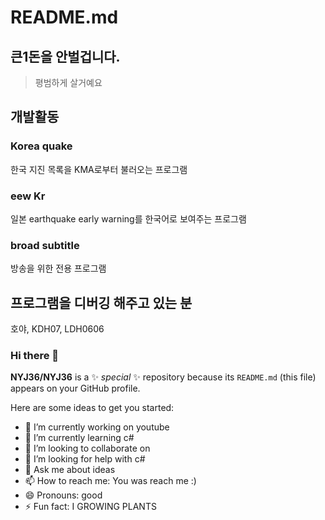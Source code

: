 # README.md
## 큰1돈을 안벌겁니다.
> 평범하게 살거예요

## 개발활동

### Korea quake
한국 지진 목록을 KMA로부터 불러오는 프로그램

### eew Kr
일본 earthquake early warning를 한국어로 보여주는 프로그램

### broad subtitle
방송을 위한 전용 프로그램

## 프로그램을 디버깅 해주고 있는 분
호야, KDH07, LDH0606

### Hi there 👋

**NYJ36/NYJ36** is a ✨ _special_ ✨ repository because its `README.md` (this file) appears on your GitHub profile.

Here are some ideas to get you started:

- 🔭 I’m currently working on youtube
- 🌱 I’m currently learning c#
- 👯 I’m looking to collaborate on 
- 🤔 I’m looking for help with c#
- 💬 Ask me about ideas
- 📫 How to reach me: You was reach me :)
- 😄 Pronouns: good
- ⚡ Fun fact: I GROWING PLANTS
